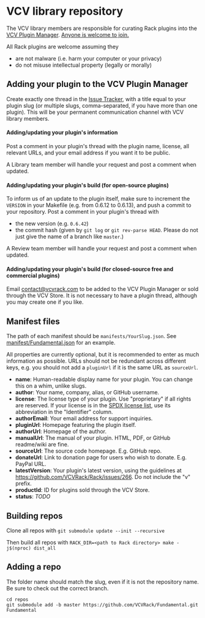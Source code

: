 # VCV library repository

The VCV library members are responsible for curating Rack plugins into the [VCV Plugin Manager](https://vcvrack.com/plugins.html).
[Anyone is welcome to join.](https://github.com/VCVRack/library/issues/248)

All Rack plugins are welcome assuming they
- are not malware (i.e. harm your computer or your privacy)
- do not misuse intellectual property (legally or morally)


## Adding your plugin to the VCV Plugin Manager

Create exactly one thread in the [Issue Tracker](https://github.com/VCVRack/library/issues), with a title equal to your plugin slug (or multiple slugs, comma-separated, if you have more than one plugin).
This will be your permanent communication channel with VCV library members.


#### Adding/updating your plugin's information

Post a comment in your plugin's thread with the plugin name, license, all relevant URLs, and your email address if you want it to be public.

A Library team member will handle your request and post a comment when updated.


#### Adding/updating your plugin's build (for open-source plugins)

To inform us of an update to the plugin itself, make sure to increment the `VERSION` in your Makefile (e.g. from 0.6.12 to 0.6.13), and push a commit to your repository.
Post a comment in your plugin's thread with
- the new version (e.g. `0.6.42`)
- the commit hash (given by `git log` or `git rev-parse HEAD`. Please do not just give the name of a branch like `master`.)

A Review team member will handle your request and post a comment when updated.


#### Adding/updating your plugin's build (for closed-source free and commercial plugins)

Email contact@vcvrack.com to be added to the VCV Plugin Manager or sold through the VCV Store.
It is not necessary to have a plugin thread, although you may create one if you like.


## Manifest files

The path of each manifest should be `manifests/YourSlug.json`.
See [manifest/Fundamental.json](manifests/Fundamental.json) for an example.

All properties are currently optional, but it is recommended to enter as much information as possible. URLs should not be redundant across different keys, e.g. you should not add a `pluginUrl` if it is the same URL as `sourceUrl`.

- **name**: Human-readable display name for your plugin. You can change this on a whim, unlike slugs.
- **author**: Your name, company, alias, or GitHub username.
- **license**: The license type of your plugin. Use "proprietary" if all rights are reserved. If your license is in the [SPDX license list](https://spdx.org/licenses/), use its abbreviation in the "Identifier" column.
- **authorEmail**: Your email address for support inquiries.
- **pluginUrl**: Homepage featuring the plugin itself.
- **authorUrl**: Homepage of the author.
- **manualUrl**: The manual of your plugin. HTML, PDF, or GitHub readme/wiki are fine.
- **sourceUrl**: The source code homepage. E.g. GitHub repo.
- **donateUrl**: Link to donation page for users who wish to donate. E.g. PayPal URL.
- **latestVersion**: Your plugin's latest version, using the guidelines at https://github.com/VCVRack/Rack/issues/266. Do not include the "v" prefix.
- **productId**: ID for plugins sold through the VCV Store.
- **status**: *TODO*


## Building repos

Clone all repos with `git submodule update --init --recursive`

Then build all repos with `RACK_DIR=<path to Rack directory> make -j$(nproc) dist_all`

## Adding a repo

The folder name should match the slug, even if it is not the repository name.
Be sure to check out the correct branch.

```
cd repos
git submodule add -b master https://github.com/VCVRack/Fundamental.git Fundamental
```
